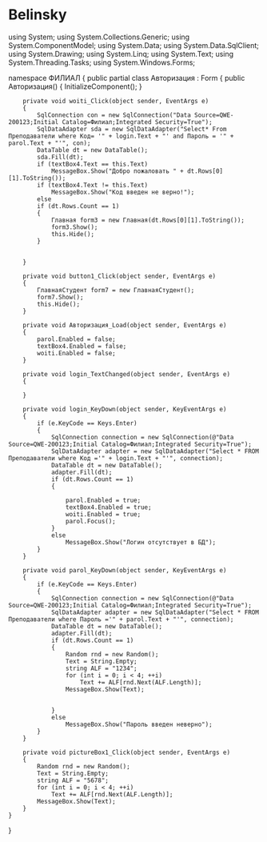 # Belinsky
using System;
using System.Collections.Generic;
using System.ComponentModel;
using System.Data;
using System.Data.SqlClient;
using System.Drawing;
using System.Linq;
using System.Text;
using System.Threading.Tasks;
using System.Windows.Forms;

namespace ФИЛИАЛ
{
    public partial class Авторизация : Form
    {
        public Авторизация()
        {
            InitializeComponent();
        }

        private void woiti_Click(object sender, EventArgs e)
        {
            SqlConnection con = new SqlConnection("Data Source=QWE-200123;Initial Catalog=Филиал;Integrated Security=True");
            SqlDataAdapter sda = new SqlDataAdapter("Select* From Преподаватели where Код= '" + login.Text + "' and Пароль = '" + parol.Text + "'", con);
            DataTable dt = new DataTable();
            sda.Fill(dt);
            if (textBox4.Text == this.Text)
                MessageBox.Show("Добро пожаловать " + dt.Rows[0][1].ToString());
            if (textBox4.Text != this.Text)
                MessageBox.Show("Код введен не верно!");
            else
            if (dt.Rows.Count == 1)
            {
                Главная form3 = new Главная(dt.Rows[0][1].ToString());
                form3.Show();
                this.Hide();
            }
            

        }

        private void button1_Click(object sender, EventArgs e)
        {
            ГлавнаяСтудент form7 = new ГлавнаяСтудент();
            form7.Show();
            this.Hide();
        }

        private void Авторизация_Load(object sender, EventArgs e)
        {
            parol.Enabled = false;
            textBox4.Enabled = false;
            woiti.Enabled = false;
        }

        private void login_TextChanged(object sender, EventArgs e)
        {

        }

        private void login_KeyDown(object sender, KeyEventArgs e)
        {
            if (e.KeyCode == Keys.Enter)
            {
                SqlConnection connection = new SqlConnection(@"Data Source=QWE-200123;Initial Catalog=Филиал;Integrated Security=True");
                SqlDataAdapter adapter = new SqlDataAdapter("Select * FROM Преподаватели where Код ='" + login.Text + "'", connection);
                DataTable dt = new DataTable();
                adapter.Fill(dt);
                if (dt.Rows.Count == 1)
                {

                    parol.Enabled = true;
                    textBox4.Enabled = true;
                    woiti.Enabled = true;
                    parol.Focus();
                }
                else
                    MessageBox.Show("Логин отсутствует в БД");
            }
        }

        private void parol_KeyDown(object sender, KeyEventArgs e)
        {
            if (e.KeyCode == Keys.Enter)
            {
                SqlConnection connection = new SqlConnection(@"Data Source=QWE-200123;Initial Catalog=Филиал;Integrated Security=True");
                SqlDataAdapter adapter = new SqlDataAdapter("Select * FROM Преподаватели where Пароль ='" + parol.Text + "'", connection);
                DataTable dt = new DataTable();
                adapter.Fill(dt);
                if (dt.Rows.Count == 1)
                {
                    Random rnd = new Random();
                    Text = String.Empty;
                    string ALF = "1234";
                    for (int i = 0; i < 4; ++i)
                        Text += ALF[rnd.Next(ALF.Length)];
                    MessageBox.Show(Text);


                }
                else
                    MessageBox.Show("Пароль введен неверно");
            }
        }

        private void pictureBox1_Click(object sender, EventArgs e)
        {
            Random rnd = new Random();
            Text = String.Empty;
            string ALF = "5678";
            for (int i = 0; i < 4; ++i)
                Text += ALF[rnd.Next(ALF.Length)];
            MessageBox.Show(Text);
        }
    }
}
